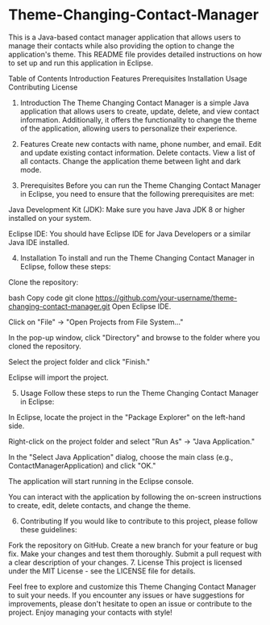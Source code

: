 # Theme-Changing-Contact-Manager

This is a Java-based contact manager application that allows users to manage their contacts while also providing the option to change the application's theme. This README file provides detailed instructions on how to set up and run this application in Eclipse.

Table of Contents
Introduction
Features
Prerequisites
Installation
Usage
Contributing
License

1. Introduction
The Theme Changing Contact Manager is a simple Java application that allows users to create, update, delete, and view contact information. Additionally, it offers the functionality to change the theme of the application, allowing users to personalize their experience.

2. Features
Create new contacts with name, phone number, and email.
Edit and update existing contact information.
Delete contacts.
View a list of all contacts.
Change the application theme between light and dark mode.
3. Prerequisites
Before you can run the Theme Changing Contact Manager in Eclipse, you need to ensure that the following prerequisites are met:

Java Development Kit (JDK): Make sure you have Java JDK 8 or higher installed on your system.

Eclipse IDE: You should have Eclipse IDE for Java Developers or a similar Java IDE installed.

4. Installation
To install and run the Theme Changing Contact Manager in Eclipse, follow these steps:

Clone the repository:

bash
Copy code
git clone https://github.com/your-username/theme-changing-contact-manager.git
Open Eclipse IDE.

Click on "File" -> "Open Projects from File System..."

In the pop-up window, click "Directory" and browse to the folder where you cloned the repository.

Select the project folder and click "Finish."

Eclipse will import the project.

5. Usage
Follow these steps to run the Theme Changing Contact Manager in Eclipse:

In Eclipse, locate the project in the "Package Explorer" on the left-hand side.

Right-click on the project folder and select "Run As" -> "Java Application."

In the "Select Java Application" dialog, choose the main class (e.g., ContactManagerApplication) and click "OK."

The application will start running in the Eclipse console.

You can interact with the application by following the on-screen instructions to create, edit, delete contacts, and change the theme.

6. Contributing
If you would like to contribute to this project, please follow these guidelines:

Fork the repository on GitHub.
Create a new branch for your feature or bug fix.
Make your changes and test them thoroughly.
Submit a pull request with a clear description of your changes.
7. License
This project is licensed under the MIT License - see the LICENSE file for details.

Feel free to explore and customize this Theme Changing Contact Manager to suit your needs. If you encounter any issues or have suggestions for improvements, please don't hesitate to open an issue or contribute to the project. Enjoy managing your contacts with style!
